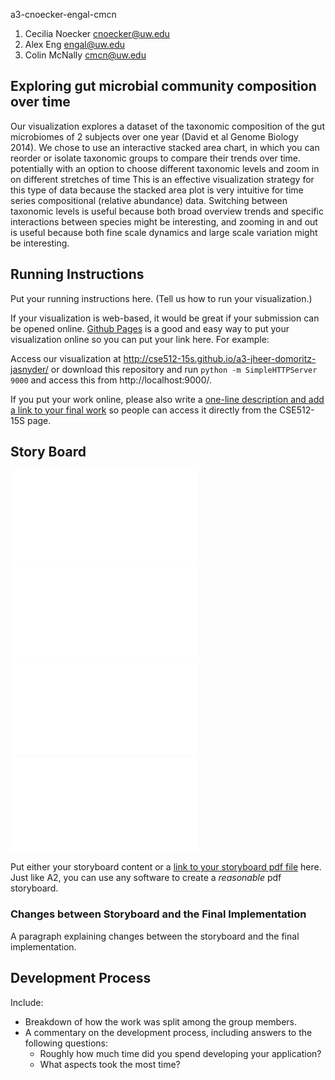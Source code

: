 a3-cnoecker-engal-cmcn

1. Cecilia Noecker cnoecker@uw.edu
2. Alex Eng engal@uw.edu
3. Colin McNally cmcn@uw.edu

## Exploring gut microbial community composition over time

Our visualization explores a dataset of the taxonomic composition of the gut microbiomes of 2 subjects over one year (David et al Genome Biology 2014). We chose to use an interactive stacked area chart, in which you can reorder or isolate taxonomic groups to compare their trends over time.
 potentially with an option to choose different taxonomic levels and zoom in on different stretches of time
This is an effective visualization strategy for this type of data because the stacked area plot is very intuitive for time series compositional (relative abundance) data. Switching between taxonomic levels is useful because both broad overview trends and specific interactions between species might be interesting, and zooming in and out is useful because both fine scale dynamics and large scale variation might be interesting.

## Running Instructions

Put your running instructions here. (Tell us how to run your visualization.) 

If your visualization is web-based,  it would be great if your submission can be opened online. [Github Pages](http://pages.github.com/) is a good and easy way to put your visualization online so you can put your link here.  For example:

Access our visualization at http://cse512-15s.github.io/a3-jheer-domoritz-jasnyder/ or download this repository and run `python -m SimpleHTTPServer 9000` and access this from http://localhost:9000/.

If you put your work online, please also write a [one-line description and add a link to your final work](http://note.io/1n3u46s) so people can access it directly from the CSE512-15S page.

## Story Board

![story1](storyboard1.pdf)
![story2](storyboard2.pdf)
![story3](storyboard3.pdf)
![story4](storyboard4.pdf)

Put either your storyboard content or a [link to your storyboard pdf file](storyboard.pdf?raw=true) here. Just like A2, you can use any software to create a *reasonable* pdf storyboard.


### Changes between Storyboard and the Final Implementation

A paragraph explaining changes between the storyboard and the final implementation.


## Development Process

Include:
- Breakdown of how the work was split among the group members. 
- A commentary on the development process, including answers to the following questions: 
  - Roughly how much time did you spend developing your application?
  - What aspects took the most time?